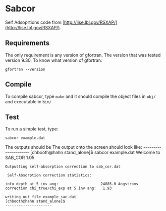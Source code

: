 # Sabcor

Self Adsoprtions code from [http://lise.lbl.gov/RSXAP/](http://lise.lbl.gov/RSXAP/).

## Requirements
The only requirement is any version of gfortran. The version that was tested version
9.30. To know what version of gfortran:

    gfortran --version

## Compile
To compile sabcor, type `make` and it should compile the object files in `obj/` and
executable in `bin/`

## Test
To run a simple test, type:

    sabcor example.dat

The outputs should be
    The output onto the screen should look like:
    ---------------------
    [chbooth@hahn stand_alone]$ sabcor example.dat
     Welcome to SAB_COR 1.05.

    Outputting self-absorption correction to sab_cor.dat

     Self-Absorption correction statistics:

    info depth at 5 inv ang:                   24885.0 Angstroms
    correction chi_true/chi_exp at 5 inv ang:   1.93

    writing out file example_sac.dat
    [chbooth@hahn stand_alone]$
    ---------------------
